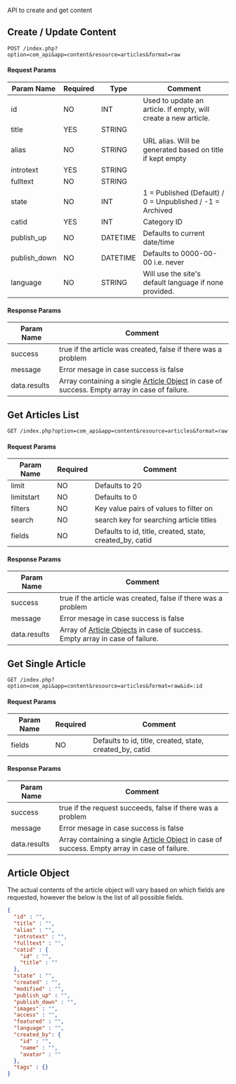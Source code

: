 API to create and get content

## Create / Update Content

```http
POST /index.php?option=com_api&app=content&resource=articles&format=raw
```

#### Request Params

| Param Name | Required | Type | Comment |
| ---------- | -------- | ------- | ---- |
| id         | NO       |  INT | Used to update an article. If empty, will create a new article.      | 
| title      | YES      | STRING |         |
| alias      | NO      | STRING | URL alias. Will be generated based on title if kept empty |
| introtext    | YES      | STRING |        |
| fulltext     | NO      | STRING |        |
| state    | NO      | INT | 1 = Published (Default) / 0 = Unpublished / -1 = Archived |
| catid      | YES      | INT |  Category ID |
| publish_up      | NO      | DATETIME | Defaults to current date/time |
| publish_down | NO | DATETIME | Defaults to 0000-00-00 i.e. never |
| language | NO | STRING |Will use the site's default language if none provided. |


#### Response Params

| Param Name | Comment |
| ---------- | ------- |
| success | true if the article was created, false if there was a problem |
| message | Error mesage in case success is false |
| data.results | Array containing a single [Article Object](#article-object) in case of success. Empty array in case of failure. |

## Get Articles List
```http
GET /index.php?option=com_api&app=content&resource=articles&format=raw
```
#### Request Params

| Param Name | Required | Comment |
| ---------- | -------- | ------- |
| limit         | NO       | Defaults to 20        | 
| limitstart      | NO      | Defaults to 0        |
| filters | NO | Key value pairs of values to filter on |
| search | NO | search key for searching article titles |
| fields         | NO       | Defaults to id, title, created, state, created_by, catid | 


#### Response Params

| Param Name | Comment |
| ---------- | ------- |
| success | true if the article was created, false if there was a problem |
| message | Error mesage in case success is false |
| data.results | Array of [Article Objects](#article-object) in case of success. Empty array in case of failure. |


## Get Single Article 
```http
GET /index.php?option=com_api&app=content&resource=articles&format=raw&id=:id
```

#### Request Params

| Param Name | Required | Comment |
| ---------- | -------- | ------- |
| fields         | NO       | Defaults to id, title, created, state, created_by, catid | 


#### Response Params

| Param Name | Comment |
| ---------- | ------- |
| success | true if the request succeeds, false if there was a problem |
| message | Error mesage in case success is false |
| data.results | Array containing a single [Article Object](#article-object) in case of success. Empty array in case of failure. |


## Article Object
The actual contents of the article object will vary based on which fields are requested, however the below is the list of all possible fields.

```json
{
  "id" : "",
  "title" : "",
  "alias" : "",
  "introtext" : "",
  "fulltext" : "",
  "catid" : {
    "id" : "",
    "title" : ""
  },
  "state" : "",
  "created" : "",
  "modified" : "",
  "publish_up" : "",
  "publish_down" : "",
  "images" : "",
  "access" : "",
  "featured" : "",
  "language" : "",
  "created_by": {
    "id" : "",
    "name" : "",
    "avatar" : ""
  },
  "tags" : {}
}
```